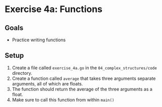 # Exercise 4a: Functions

## Goals

- Practice writing functions

## Setup

1. Create a file called `exercise_4a.go` in the `04_complex_structures/code` directory.
2. Create a function called `average` that takes three arguments separate arguments, all of which are floats.
3. The function should return the average of the three arguments as a float.
4. Make sure to call this function from within `main()`
